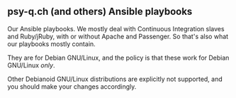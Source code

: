 ## psy-q.ch (and others) Ansible playbooks

Our Ansible playbooks. We mostly deal with Continuous Integration slaves and Ruby/jRuby, with or without Apache and Passenger. So that's also what our playbooks mostly contain.

They are for Debian GNU/Linux, and the policy is that these work for Debian GNU/Linux *only*.

Other Debianoid GNU/Linux distributions are explicitly not supported, and you should make your changes accordingly.
